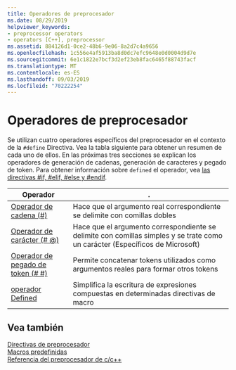 ```yaml
---
title: Operadores de preprocesador
ms.date: 08/29/2019
helpviewer_keywords:
- preprocessor operators
- operators [C++], preprocessor
ms.assetid: 884126d1-0ce2-48b6-9e06-8a2d7c4a9656
ms.openlocfilehash: 1c556e4af5913ba8d0dc7efc9648e0d0004d9d7e
ms.sourcegitcommit: 6e1c1822e7bcf3d2ef23eb8fac6465f88743facf
ms.translationtype: MT
ms.contentlocale: es-ES
ms.lasthandoff: 09/03/2019
ms.locfileid: "70222254"
---
```

# <a name="preprocessor-operators"></a>Operadores de preprocesador

Se utilizan cuatro operadores específicos del preprocesador en el contexto de la `#define` Directiva. Vea la tabla siguiente para obtener un resumen de cada uno de ellos. En las próximas tres secciones se explican los operadores de generación de cadenas, generación de caracteres y pegado de token. Para obtener información sobre `defined` el operador, vea [las directivas #if, #elif, #else y #endif](../preprocessor/hash-if-hash-elif-hash-else-and-hash-endif-directives-c-cpp.md).

|Operador|.|
|--------------|------------|
|[Operador de cadena (#)](../preprocessor/stringizing-operator-hash.md)|Hace que el argumento real correspondiente se delimite con comillas dobles|
|[Operador de carácter (# @)](../preprocessor/charizing-operator-hash-at.md)|Hace que el argumento correspondiente se delimite con comillas simples y se trate como un carácter (Específicos de Microsoft)|
|[Operador de pegado de token (# #)](../preprocessor/token-pasting-operator-hash-hash.md)|Permite concatenar tokens utilizados como argumentos reales para formar otros tokens|
|[operador Defined](../preprocessor/hash-if-hash-elif-hash-else-and-hash-endif-directives-c-cpp.md)|Simplifica la escritura de expresiones compuestas en determinadas directivas de macro|

## <a name="see-also"></a>Vea también

[Directivas de preprocesador](../preprocessor/preprocessor-directives.md)\
[Macros predefinidas](../preprocessor/predefined-macros.md)\
[Referencia del preprocesador de c/c++](../preprocessor/c-cpp-preprocessor-reference.md)
